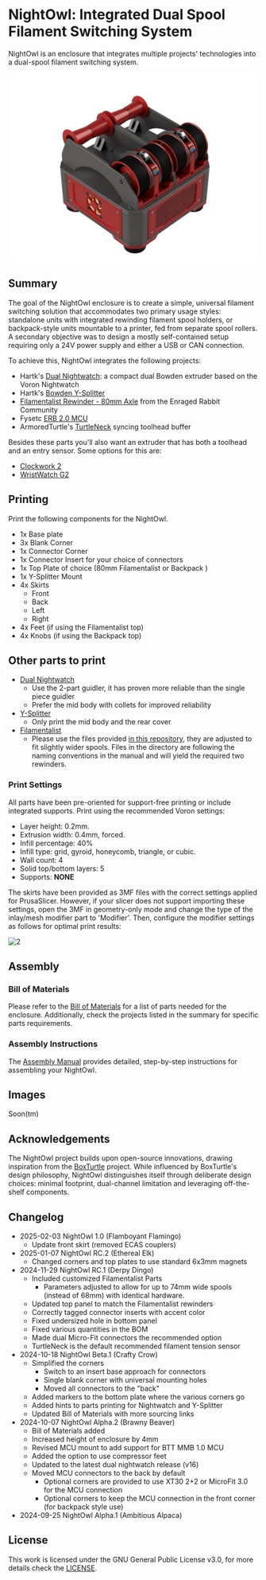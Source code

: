 # NightOwl: Integrated Dual Spool Filament Switching System

NightOwl is an enclosure that integrates multiple projects' technologies into a dual-spool filament switching system.

![1](./Images/nightowl-render.png)

## Summary

The goal of the NightOwl enclosure is to create a simple, universal filament switching solution that accommodates two primary usage styles: standalone units with integrated rewinding filament spool holders, or backpack-style units mountable to a printer, fed from separate spool rollers. A secondary objective was to design a mostly self-contained setup requiring only a 24V power supply and either a USB or CAN connection.

To achieve this, NightOwl integrates the following projects:

- Hartk's [Dual Nightwatch](https://github.com/hartk1213/MISC/tree/main/Voron%20Mods/Extruders/Dual_Nightwatch): a compact dual Bowden extruder based on the Voron Nightwatch
- Hartk's [Bowden Y-Splitter](https://github.com/hartk1213/MISC/tree/main/Voron%20Mods/Extruders/Dual_Nightwatch/STLs/Bowden_Y)
- [Filamentalist Rewinder - 80mm Axle](https://github.com/Enraged-Rabbit-Community/ERCF_v2/tree/master/Recommended_Options/Filamentalist_Rewinder) from the Enraged Rabbit Community
- Fysetc [ERB 2.0 MCU](https://github.com/FYSETC/FYSETC-ERB/tree/main/V2.0)
- ArmoredTurtle's [TurtleNeck](https://github.com/ArmoredTurtle/TurtleNeck) syncing toolhead buffer

Besides these parts you'll also want an extruder that has both a toolhead and an entry sensor. Some options for this are:

- [Clockwork 2](https://github.com/Enraged-Rabbit-Community/ERCF_v2/tree/master/Recommended_Options/Toolhead_Modifications/Stls)
- [WristWatch G2](https://github.com/bythorsthunder/Voron_Mods/tree/main/Wristwatch_G2_Dual_Filament_Sensor/STLs)

## Printing

Print the following components for the NightOwl.

- 1x Base plate
- 3x Blank Corner
- 1x Connector Corner
- 1x Connector Insert for your choice of connectors
- 1x Top Plate of choice (80mm Filamentalist or Backpack )
- 1x Y-Splitter Mount
- 4x Skirts
  - Front
  - Back
  - Left
  - Right
- 4x Feet (if using the Filamentalist top)
- 4x Knobs (if using the Backpack top)

## Other parts to print

- [Dual Nightwatch](https://github.com/hartk1213/MISC/tree/main/Voron%20Mods/Extruders/Dual_Nightwatch/STLs/Dual_Nightwatch)
  - Use the 2-part guidler, it has proven more reliable than the single piece guidler
  - Prefer the mid body with collets for improved reliability
- [Y-Splitter](https://github.com/hartk1213/MISC/tree/main/Voron%20Mods/Extruders/Dual_Nightwatch/STLs/Bowden_Y)
  - Only print the mid body and the rear cover
- [Filamentalist](https://github.com/Enraged-Rabbit-Community/ERCF_v2/tree/master/Recommended_Options/Filamentalist_Rewinder)
  - Please use the files provided [in this repository](./STL/Filamentalist/), they are adjusted to fit slightly wider spools.
    Files in the directory are following the naming conventions in the manual and will yield the required two rewinders.

### Print Settings

All parts have been pre-oriented for support-free printing or include integrated supports. Print using the recommended Voron settings:

- Layer height: 0.2mm.
- Extrusion width: 0.4mm, forced.
- Infill percentage: 40%
- Infill type: grid, gyroid, honeycomb, triangle, or cubic.
- Wall count: 4
- Solid top/bottom layers: 5
- Supports: **NONE**

The skirts have been provided as 3MF files with the correct settings applied for PrusaSlicer. However, if your slicer does not support importing these settings, open the 3MF in geometry-only mode and change the type of the inlay/mesh modifier part to 'Modifier'. Then, configure the modifier settings as follows for optimal print results:

![2](./Images/prusa-modifier-settings.png)

## Assembly

### Bill of Materials

Please refer to the [Bill of Materials](./BOM.md) for a list of parts needed for the enclosure. Additionally, check the projects listed in the summary for specific parts requirements.

### Assembly Instructions

The [Assembly Manual](./Manual/Assembly%20Manual.pdf) provides detailed, step-by-step instructions for assembling your NightOwl.

## Images

Soon(tm)

## Acknowledgements

The NightOwl project builds upon open-source innovations, drawing inspiration from the [BoxTurtle](https://github.com/ArmoredTurtle) project. While influenced by BoxTurtle's design philosophy, NightOwl distinguishes itself through deliberate design choices: minimal footprint, dual-channel limitation and leveraging off-the-shelf components.

## Changelog

- 2025-02-03 NightOwl 1.0 (Flamboyant Flamingo)
  - Update front skirt (removed ECAS couplers)
- 2025-01-07 NightOwl RC.2 (Ethereal Elk)
  - Changed corners and top plates to use standard 6x3mm magnets
- 2024-11-29 NightOwl RC.1 (Derpy Dingo)
  - Included customized Filamentalist Parts
    - Parameters adjusted to allow for up to 74mm wide spools (instead of 68mm) with identical hardware.
  - Updated top panel to match the Filamentalist rewinders
  - Correctly tagged connector inserts with accent color
  - Fixed undersized hole in bottom panel
  - Fixed various quantities in the BOM
  - Made dual Micro-Fit connectors the recommended option
  - TurtleNeck is the default recommended filament tension sensor
- 2024-10-18 NightOwl Beta.1 (Crafty Crow)
  - Simplified the corners
    - Switch to an insert base approach for connectors
    - Single blank corner with universal mounting holes
    - Moved all connectors to the "back"
  - Added markers to the bottom plate where the various corners go
  - Added hints to parts printing for Nightwatch and Y-Splitter
  - Updated Bill of Materials with more sourcing links
- 2024-10-07 NightOwl Alpha.2 (Brawny Beaver)
  - Bill of Materials added
  - Increased height of enclosure by 4mm
  - Revised MCU mount to add support for BTT MMB 1.0 MCU
  - Added the option to use compressor feet
  - Updated to the latest dual nightwatch release (v16)
  - Moved MCU connectors to the back by default
    - Optional corners are provided to use XT30 2+2 or MicroFit 3.0 for the MCU connection
    - Optional corners to keep the MCU connection in the front corner (for backpack style use)
- 2024-09-25 NightOwl Alpha.1 (Ambitious Alpaca)

## License

This work is licensed under the GNU General Public License v3.0, for more details check the [LICENSE](./LICENSE).

